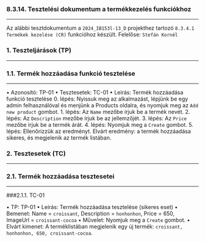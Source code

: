### 8.3.14. Tesztelési dokumentum a termékkezelés funkciókhoz

---

Az alábbi tesztdokumentum a `2024_IB153l-13_D` projekthez tartozó `8.3.4.1 Termékek kezelése (CR)` funkcióhoz készült. Felelőse: `Stefán Kornél`


### 1. Teszteljárások (TP)

---

### 1.1. Termék hozzáadása funkció tesztelése

---

• Azonosító: TP-01
• Tesztesetek: TC-01
• Leírás: Termék hozzáadása funkció tesztelése
       0. lépés: Nyissuk meg az alkalmazást, lépjünk be egy admin felhasználóval és menjünk a Products oldalra, és nyomjuk meg az `Add new product` gombot.
       1. lépés: Az `Name` mezőbe írjuk be a termék nevét.
       2. lépés: Az `Description` mezőbe írjuk be az jellemzőjét.
       3. lépés: Az `Price` mezőbe írjuk be a termék árát.
       4. lépés: Nyomjuk meg a `Create` gombot. 
       5. lépés: Ellenőrizzük az eredményt. Elvárt eredmény: a termék hozzáadása sikeres, és megjelenik az termék listában.



### 2. Tesztesetek (TC)

---

### 2.1. Termék hozzáadása tesztesetei

---

###2.1.1. TC-01

• TP: TP-01
• Leírás: Termék hozzáadása tesztelése (sikeres eset)
• Bemenet: Name = `croissant`, Description = `honhonhon`, Price = 650, ImageUrl = `croissant-cocoa`
• Művelet: Nyomjuk meg a `Create` gombot.
• Elvárt kimenet: A terméklistában megjelenik egy új termék: `croissant, honhonhon, 650, croissant-cocoa`.

